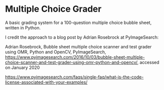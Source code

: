 # Multiple Choice Grader
A basic grading system for a 100-question multiple choice bubble sheet, written in Python.

I credit the approach to a blog post by Adrian Rosebrock at PyImageSearch:

Adrian Rosebrock, Bubble sheet multiple choice scanner and test grader using OMR, Python and OpenCV, PyImageSearch, https://www.pyimagesearch.com/2016/10/03/bubble-sheet-multiple-choice-scanner-and-test-grader-using-omr-python-and-opencv/, accessed on January 2020

https://www.pyimagesearch.com/faqs/single-faq/what-is-the-code-license-associated-with-your-examples/
